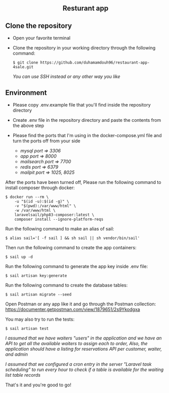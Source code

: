 <h2 align="center">Resturant app</h2>

## Clone the repository

 - Open your favorite terminal
 - Clone the repository in your working directory through the following command:
   
       $ git clone https://github.com/duhamamdouh96/restaurant-app-4sale.git

   *You can use SSH instead or any other way you like*

## Environment
- Please copy .env.example file that you'll find inside the repository directory
- Create .env file in the repository directory and paste the contents from the above step
- Please find the ports that I'm using in the docker-compose.yml file and turn the ports off from your side

    - *mysql port => 3306*
    - *app port => 8000*
    - *mailsearch port => 7700*
    - *redis port => 6379*
    - *mailpit port => 1025, 8025*

After the ports have been turned off, Please run the following command to install composer through docker:

    $ docker run --rm \
        -u "$(id -u):$(id -g)" \
        -v "$(pwd):/var/www/html" \
        -w /var/www/html \
        laravelsail/php83-composer:latest \
        composer install --ignore-platform-reqs
    
Run the following command to make an alias of sail:

    $ alias sail='[ -f sail ] && sh sail || sh vendor/bin/sail'
    
Then run the following command to create the app containers: 

    $ sail up -d

Run the following command to generate the app key inside .env file:

    $ sail artisan key:generate

Run the following command to create the database tables:

    $ sail artisan migrate --seed
    
Open Postman or any app like it and go through the Postman collection: 
        https://documenter.getpostman.com/view/1879651/2s9Ykodgxa


You may also try to run the tests:

    $ sail artisan test 

*I assumed that we have waiters "users" in the application and we have an API to get all the available waiters to assign each to order,
Also, the application should have a listing for reservations API per customer, waiter, and admin*

*I assumed that we configured a cron entry in the server "Laravel task scheduling" to run every hour to check if a table is available for the waiting list table records*

That's it and you're good to go!
